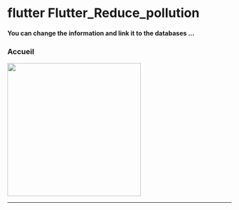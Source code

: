 <h1> flutter Flutter_Reduce_pollution </h1>

<h4> You can change the information and link it to the databases ...</h4>



<h3>Accueil</h3> 


<img src="https://github.com/abenkoula71/flutter-nikz-app-D/blob/main/Screenshot_1642772981.png" width="300" /> 


<hr>



